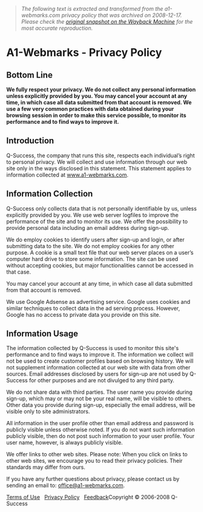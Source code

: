 > *The following text is extracted and transformed from the a1-webmarks.com privacy policy that was archived on 2008-12-17. Please check the [original snapshot on the Wayback Machine](https://web.archive.org/web/20081217044309id_/http%3A//www.a1-webmarks.com/privacy_policy_en.html) for the most accurate reproduction.*

# A1-Webmarks - Privacy Policy

## Bottom Line

**We fully respect your privacy. We do not collect any personal information unless explicitly provided by you. You may cancel your account at any time, in which case all data submitted from that account is removed. We use a few very common practices with data obtained during your browsing session in order to make this service possible, to monitor its performance and to find ways to improve it.**

## Introduction

Q-Success, the company that runs this site, respects each individual’s right to personal privacy. We will collect and use information through our web site only in the ways disclosed in this statement. This statement applies to information collected at www.a1-webmarks.com.

## Information Collection

Q-Success only collects data that is not personally identifiable by us, unless explicitly provided by you. We use web server logfiles to improve the performance of the site and to monitor its use. We offer the possibility to provide personal data including an email address during sign-up.

We do employ cookies to identify users after sign-up and login, or after submitting data to the site. We do not employ cookies for any other purpose. A cookie is a small text file that our web server places on a user’s computer hard drive to store some information. The site can be used without accepting cookies, but major functionalities cannot be accessed in that case.

You may cancel your account at any time, in which case all data submitted from that account is removed.

We use Google Adsense as advertising service. Google uses cookies and similar techniques to collect data in the ad serving process. However, Google has no access to private data you provide on this site.

## Information Usage

The information collected by Q-Success is used to monitor this site's performance and to find ways to improve it. The information we collect will not be used to create customer profiles based on browsing history. We will not supplement information collected at our web site with data from other sources. Email addresses disclosed by users for sign-up are not used by Q-Success for other purposes and are not divulged to any third party.

We do not share data with third parties. The user name you provide during sign-up, which may or may not be your real name, will be visible to others. Other data you provide during sign-up, especially the email address, will be visible only to site administrators.

All information in the user profile other than email address and password is publicly visible unless otherwise noted. If you do not want such information publicly visible, then do not post such information to your user profile. Your user name, however, is always publicly visible.

We offer links to other web sites. Please note: When you click on links to other web sites, we encourage you to read their privacy policies. Their standards may differ from ours.

If you have any further questions about privacy, please contact us by sending an email to: [office@a1-webmarks.com](mailto:office@a1-webmarks.com).

  
[Terms of Use](https://web.archive.org/web/20081217044309id_/http%3A//www.a1-webmarks.com/terms_of_use_en.html)   [Privacy Policy](https://web.archive.org/web/20081217044309id_/http%3A//www.a1-webmarks.com/privacy_policy_en.html)   [Feedback](https://web.archive.org/web/20081217044309id_/http%3A//www.a1-webmarks.com/feedback_en.html)Copyright © 2006-2008 Q-Success
